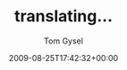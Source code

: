 ---
title: 'translating...'
posts: 3
hash: 'RD2hgPeQ'
author: 'Tom Gysel'
date: 2009-08-25T17:42:32+00:00
sources:
  - https://tokipona.yahoogroups.narkive.com/RD2hgPeQ
---